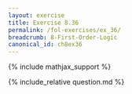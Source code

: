 ```yaml
---
layout: exercise
title: Exercise 8.36
permalink: /fol-exercises/ex_36/
breadcrumb: 8-First-Order-Logic
canonical_id: ch8ex36
---
```


{% include mathjax_support %}

<div id="hiddden">{% include_relative question.md %}</div>